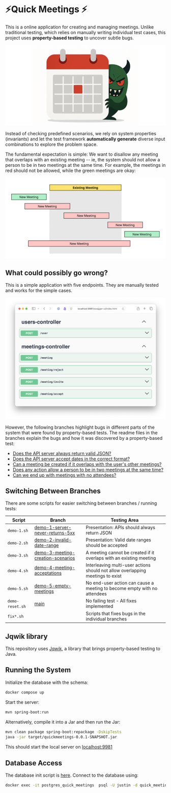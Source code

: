 # ⚡Quick Meetings ⚡

This is a online application for creating and managing meetings.
Unlike traditional testing, which relies on manually writing individual test cases, this project
uses **property-based testing** to uncover subtle bugs.

<p align="center">
<img src="src/test/resources/bug.png" width="600">
</p>

Instead of checking predefined scenarios, we rely on system properties (invariants) and let the test
framework **automatically generate** diverse input combinations to explore the problem space.

The fundamental expectation is simple: We want to disallow any meeting that overlaps with an
existing meeting -- ie, the system should not allow a person to be in two meetings at the same time.
For example, the meetings in red should not be allowed, while the green meetings are okay:

<p align="center">
<img src="src/test/resources/overlap_cases.jpg" width="800">
</p>

## What could possibly go wrong?

This is a simple application with five endpoints. They are manually tested and works for the simple
cases.

<p align="center">
<img src="src/test/resources/swagger.png" width="600">
</p>

However, the following branches highlight bugs in different parts of the system that were found by
property-based tests. The readme files in the branches explain the bugs and how it was discovered by
a property-based test:

- [Does the API server always return valid JSON?](https://github.com/mourjo/quick-meetings/tree/demo-1-server-never-returns-5xx)
- [Does the API server accept dates in the correct format?](https://github.com/mourjo/quick-meetings/tree/demo-2-invalid-date-range)
- [Can a meeting be created if it overlaps with the user's other meetings?](https://github.com/mourjo/quick-meetings/tree/demo-3-meeting-creation-scenarios)
- [Does any action allow a person to be in two meetings at the same time?](https://github.com/mourjo/quick-meetings/tree/demo-4-meeting-acceptations)
- [Can we end up with meetings with no attendees?](https://github.com/mourjo/quick-meetings/tree/demo-5-empty-meetings)

## Switching Between Branches

There are some scripts for easier switching between branches / running tests:

| Script          | Branch                                                                                                               | Testing Area                                                                   |
|-----------------|----------------------------------------------------------------------------------------------------------------------|--------------------------------------------------------------------------------|
| `demo-1.sh`     | [demo-1-server-never-returns-5xx](https://github.com/mourjo/quick-meetings/tree/demo-1-server-never-returns-5xx)     | Presentation: APIs should always return JSON                                   |
| `demo-2.sh`     | [demo-2-invalid-date-range](https://github.com/mourjo/quick-meetings/tree/demo-2-invalid-date-range)                 | Presentation: Valid date ranges should be accepted                             |
| `demo-3.sh`     | [demo-3-meeting-creation-scenarios](https://github.com/mourjo/quick-meetings/tree/demo-3-meeting-creation-scenarios) | A meeting cannot be created if it overlaps with an existing meeting            |
| `demo-4.sh`     | [demo-4-meeting-acceptations](https://github.com/mourjo/quick-meetings/tree/demo-4-meeting-acceptations)             | Interleaving multi-user actions should not allow overlapping meetings to exist |
| `demo-5.sh`     | [demo-5-empty-meetings](https://github.com/mourjo/quick-meetings/tree/demo-5-empty-meetings)                         | No end-user action can cause a meeting to become empty with no attendees       |
| `demo-reset.sh` | [main](https://github.com/mourjo/quick-meetings/)                                                                    | No failing test - All fixes implemented                                        |
| `fix*.sh`       |                                                                                                                      | Scripts that fixes bugs in the individual branches                             |

## Jqwik library

This repository uses [Jqwik](https://github.com/jqwik-team/jqwik), a library that brings
property-based testing to Java.

## Running the System

Initialize the database with the schema:

```bash
docker compose up
```

Start the server:

```bash
mvn spring-boot:run 
```

Alternatively, compile it into a Jar and then run the Jar:

```bash
mvn clean package spring-boot:repackage -DskipTests 
java -jar target/quickmeetings-0.0.1-SNAPSHOT.jar
```

This should start the local server
on [localhost:9981](http://localhost:9981/swagger-ui/index.html#/)

## Database Access

The database init script
is [here](https://github.com/mourjo/quick-meetings/blob/main/src/test/resources/init.sql). Connect
to the database using:

```bash
docker exec -it postgres_quick_meetings  psql -U justin -d quick_meetings_test_db
```
